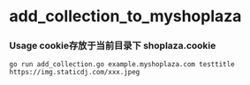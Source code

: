 # add_collection_to_myshoplaza
### Usage cookie存放于当前目录下  shoplaza.cookie

```
go run add_collection.go example.myshoplaza.com testtitle https://img.staticdj.com/xxx.jpeg
```
